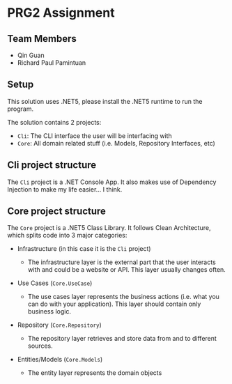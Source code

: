 # PRG2 Assignment

## Team Members

* Qin Guan
* Richard Paul Pamintuan

## Setup

This solution uses .NET5, please install the .NET5 runtime to run the program.

The solution contains 2 projects:

* `Cli`: The CLI interface the user will be interfacing with
* `Core`: All domain related stuff (i.e. Models, Repository Interfaces, etc)

## Cli project structure

The `Cli` project is a .NET Console App. It also makes use of Dependency Injection to make my life easier... I think.

## Core project structure

The `Core` project is a .NET5 Class Library. It follows Clean Architecture, which splits code into 3 major categories:

* Infrastructure (in this case it is the `Cli` project)
  * The infrastructure layer is the external part that the user interacts with and could be a website or API. This layer usually changes often.

* Use Cases (`Core.UseCase`)
  * The use cases layer represents the business actions (i.e. what you can do with your application). This layer should contain only business logic.

* Repository (`Core.Repository`)
  * The repository layer retrieves and store data from and to different sources.

* Entities/Models (`Core.Models`)
  * The entity layer represents the domain objects
  

